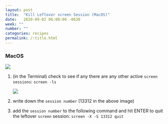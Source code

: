 ```yaml
---
layout: post
title:  "Kill Leftover screen Session (MacOS)"
date:   2020-09-02 06:00:00 -0630
week: ""
number: ""
categories: recipes
permalink: /:title.html
---
```


### MacOS

![]({{site.url}}/assets/failed_to_access_screen.png)

1. (in the Terminal) check to see if any there are any other active `screen sessions`: `screen -ls`

    ![]({{site.url}}/assets/imgs/screen_session_number.png)

2. write down the `session number` (13312 in the above image)
3. add the `session number` to the following command and hit ENTER to quit the leftover `screen` session: `screen -X -S 13312 quit`


